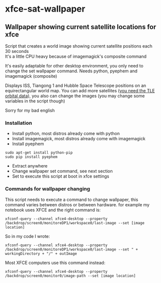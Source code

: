 xfce-sat-wallpaper
==================

Wallpaper showing current satellite locations for xfce
------------------------------------------------------

Script that creates a world image showing current satellite positions each 30 seconds  
It's a little CPU heavy because of imagemagick's composite command

It's easily adaptable for other desktop environment, you only need to change the set wallpaper command. 
Needs python, pyephem and imagemagick (composite)

Displays ISS, Tiangong 1 and Hubble Space Telescope positions on an equirectangular world map. You can add more satellites ([you need the TLE orbital data](http://en.wikipedia.org/wiki/Two-line_element_set)), you also can change the images (you may change some variables in the script though)

Sorry for my bad english

### Installation

* Install python, most distros already come with python
* Install imagemagick, most distros already come with imagemagick
* Install pyephem
```
sudo apt-get install python-pip
sudo pip install pyephem

```
* Extract anywhere
* Change wallpaper set command, see next section
* Set to execute this script at boot in xfce settings

### Commands for wallpaper changing

This script needs to execute a command to change wallpaper, this command varies between distros or between hardware. for example my notebook uses XFCE and the right command is:
```
xfconf-query --channel xfce4-desktop --property /backdrop/screen0/monitoreDP1/workspace0/last-image --set [image location]
```
So in my code I wrote:
```
xfconf-query --channel xfce4-desktop --property /backdrop/screen0/monitoreDP1/workspace0/last-image --set " + workingDirectory + "/" + outImage
```

Most XFCE computers use this command instead:
```
xfconf-query --channel xfce4-desktop --property /backdrop/screen0/monitor0/image-path --set [image location]
```



